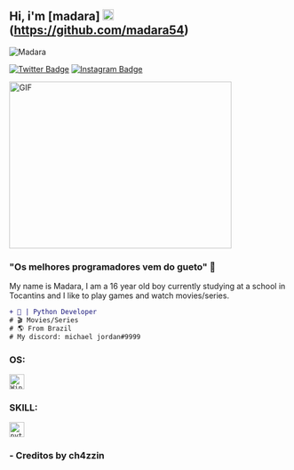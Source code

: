 ## Hi, i'm [madara] <img src="https://images.emojiterra.com/twitter/v13.0/128px/1f1e7-1f1f7.png" height="20px" width="20px"/> (https://github.com/madara54)

<p align="left"> <img src="https://komarev.com/ghpvc/?username=MadaraSecurity&label=Profile%20views&color=323232&style=flat-square" alt="Madara" /> </p>

[![Twitter Badge](https://img.shields.io/badge/-Twitter-00acee?style=flat-square&logo=Twitter&logoColor=white)](https://twitter.com/demosthenes007)
[![Instagram Badge](https://img.shields.io/badge/-Instagram-e4405f?style=flat-square&logo=Instagram&logoColor=white)](https://instagram.com/mclovin00666)


<img src="https://c.tenor.com/sLZzEaG3g5QAAAAC/sword-of-the-stranger-nanashi.gif" alt= "GIF" width="400" height="300">

### "Os melhores programadores vem do gueto" 🧬 

My name is Madara, I am a 16 year old boy currently studying at a school in Tocantins and I like to play games and watch movies/series.

```diff
+ 🧪 | Python Developer
# 🎬 Movies/Series
# 🌎 From Brazil
# My discord: michael jordan#9999
```

### OS:
<code><img height="27" src="https://img.shields.io/badge/Windows-0078D6?style=for-the-badge&logo=windows&logoColor=white" alt="Windows"></code>

### SKILL:
<code><img height="27" src="https://img.shields.io/badge/Python-3776AB?style=for-the-badge&logo=python&logoColor=white" alt="python"></code>

### - Creditos by ch4zzin

<!--
<code><img height="25" src="https://raw.githubusercontent.com/github/explore/80688e429a7d4ef2fca1e82350fe8e3517d3494d/topics/sass/sass.png" alt="sass"></code>
-->

#

<div align="center">

</div>
 
<!--
**SystemsFrozen/SystemsFrozen** is a ✨ _special_ ✨ repository because its `README.md` (this file) appears on your GitHub profile.


<!--
**Madara/Madara** is a ✨ _special_ ✨ repository because its `README.md` (this file) appears on your GitHub profile.
-->
